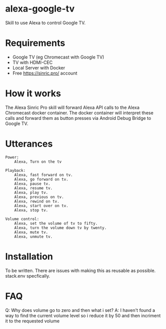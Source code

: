 # alexa-google-tv

Skill to use Alexa to control Google TV.

# Requirements

- Google TV (eg Chromecast with Google TV)
- TV with HDMI-CEC
- Local Server with Docker
- Free https://sinric.pro/ account

# How it works

The Alexa Sinric Pro skill will forward Alexa API calls to the Alexa Chromecast docker container. The docker container will interpret these calls and forward them as button presses via Android Debug Bridge to Google TV.

# Utterances

```
Power:
	Alexa, Turn on the tv

Playback:
	Alexa, fast forward on tv.
	Alexa, go forward on tv.
	Alexa, pause tv.
	Alexa, resume tv.
	Alexa, play tv.
	Alexa, previous on tv.
	Alexa, rewind on tv.
	Alexa, start over on tv.
	Alexa, stop tv.

Volume control:
	Alexa, set the volume of tv to fifty.
	Alexa, turn the volume down tv by twenty.
	Alexa, mute tv.
	Alexa, unmute tv.
```

# Installation

To be written. There are issues with making this as reusable as possible. stack.env specfically.

# FAQ

Q: Why does volume go to zero and then what i set?
A: I haven't found a way to find the current volume level so i reduce it by 50 and then incriment it to the requested volume
